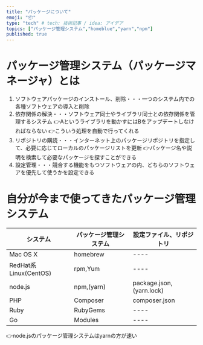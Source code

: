 ```yaml
---
title: "パッケージについて"
emoji: "📦"
type: "tech" # tech: 技術記事 / idea: アイデア
topics: ["パッケージ管理システム","homeblue","yarn","npm"]
published: true
---
```


# パッケージ管理システム（パッケージマネージャ）とは
1. ソフトウェアパッケージのインストール、削除・・・一つのシステム内での各種ソフトウェアの導入と削除
2. 依存関係の解決・・・ソフトウェア同士やライブラリ同士との依存関係を管理するシステム
👉Aというライブラリを動かすにはBをアップデートしなければならない
👉こういう処理を自動で行ってくれる
3. リポジトリの購読・・・インターネット上のパッケージリポジトリを指定して、必要に応じてローカルのパッケージリストを更新
👉パッケージ名や説明を検索して必要なパッケージを探すことができる
4. 設定管理・・・競合する機能をもつソフトウェアの内、どちらのソフトウェアを優先して使うかを設定できる


# 自分が今まで使ってきたパッケージ管理システム
| システム | パッケージ管理システム | 設定ファイル、リポジトリ |
| ---- | ---- | ---- |
| Mac OS X | homebrew | ---- |
| RedHat系Linux(CentOS) | rpm,Yum | ---- |
| node.js | npm,(yarn) | package.json,(yarn.lock) |
| PHP | Composer | composer.json |
| Ruby | RubyGems | ---- |
| Go | Modules | ---- |

👉node.jsのパッケージ管理システムはyarnの方が速い

